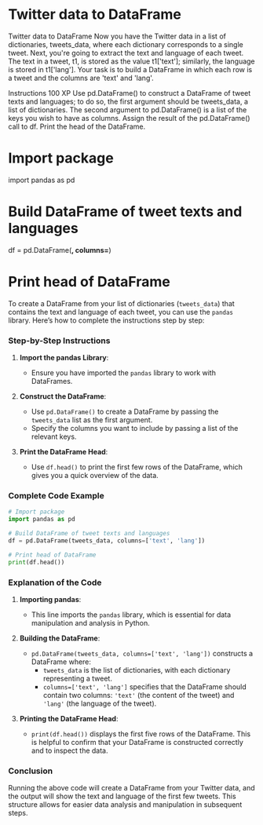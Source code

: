 # Twitter data to DataFrame

Twitter data to DataFrame
Now you have the Twitter data in a list of dictionaries, tweets_data, where each dictionary corresponds to a single tweet. Next, you're going to extract the text and language of each tweet. The text in a tweet, t1, is stored as the value t1['text']; similarly, the language is stored in t1['lang']. Your task is to build a DataFrame in which each row is a tweet and the columns are 'text' and 'lang'.

Instructions
100 XP
Use pd.DataFrame() to construct a DataFrame of tweet texts and languages; to do so, the first argument should be tweets_data, a list of dictionaries. The second argument to pd.DataFrame() is a list of the keys you wish to have as columns. Assign the result of the pd.DataFrame() call to df.
Print the head of the DataFrame.

# Import package
import pandas as pd

# Build DataFrame of tweet texts and languages
df = pd.DataFrame(____, columns=____)

# Print head of DataFrame

To create a DataFrame from your list of dictionaries (`tweets_data`) that contains the text and language of each tweet, you can use the `pandas` library. Here’s how to complete the instructions step by step:

### Step-by-Step Instructions

1. **Import the pandas Library**:
   - Ensure you have imported the `pandas` library to work with DataFrames.

2. **Construct the DataFrame**:
   - Use `pd.DataFrame()` to create a DataFrame by passing the `tweets_data` list as the first argument.
   - Specify the columns you want to include by passing a list of the relevant keys.

3. **Print the DataFrame Head**:
   - Use `df.head()` to print the first few rows of the DataFrame, which gives you a quick overview of the data.

### Complete Code Example

```python
# Import package
import pandas as pd

# Build DataFrame of tweet texts and languages
df = pd.DataFrame(tweets_data, columns=['text', 'lang'])

# Print head of DataFrame
print(df.head())
```

### Explanation of the Code

1. **Importing pandas**:
   - This line imports the `pandas` library, which is essential for data manipulation and analysis in Python.

2. **Building the DataFrame**:
   - `pd.DataFrame(tweets_data, columns=['text', 'lang'])` constructs a DataFrame where:
     - `tweets_data` is the list of dictionaries, with each dictionary representing a tweet.
     - `columns=['text', 'lang']` specifies that the DataFrame should contain two columns: `'text'` (the content of the tweet) and `'lang'` (the language of the tweet).

3. **Printing the DataFrame Head**:
   - `print(df.head())` displays the first five rows of the DataFrame. This is helpful to confirm that your DataFrame is constructed correctly and to inspect the data.

### Conclusion
Running the above code will create a DataFrame from your Twitter data, and the output will show the text and language of the first few tweets. This structure allows for easier data analysis and manipulation in subsequent steps.